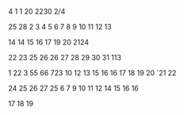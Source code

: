 
4
1
1
20
2230
2/4


25
28
2
3
4
5
6
7
8
9
10
11
12
13

14
14
15
16
17
19
20
2124

22
23
25
26
26
27
28
29
30
31
113

1
22
3
55
66
723
10
12
13
15
16
16
17
18
19
20
`21
22

24
25
26
27
25
6
7
9
10
11
12
14
15
16
16

17
18
19








